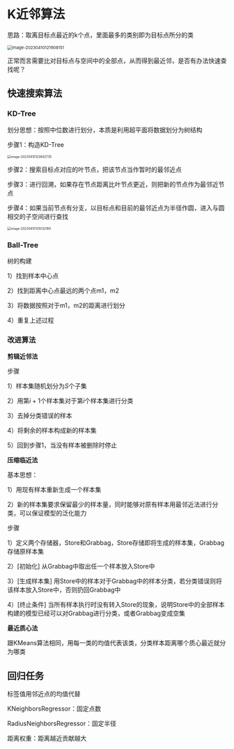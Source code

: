 # K近邻算法

思路：取离目标点最近的k个点，里面最多的类别即为目标点所分的类

<img src="https://wth-markdown-image.oss-cn-beijing.aliyuncs.com/markdown_img/image-20230410121908151.png" alt="image-20230410121908151" style="zoom:67%;" />

正常而言需要比对目标点与空间中的全部点，从而得到最近邻，是否有办法快速查找呢？

## 快速搜索算法

### KD-Tree

划分思想：按照中位数进行划分，本质是利用超平面将数据划分为树结构

步骤1：构造KD-Tree

<img src="https://wth-markdown-image.oss-cn-beijing.aliyuncs.com/markdown_img/image-20230410123642735.png" alt="image-20230410123642735" style="zoom:50%;" />

步骤2：搜索目标点对应的叶节点，把该节点当作暂时的最邻近点

步骤3：进行回溯，如果存在节点距离比叶节点更近，则把新的节点作为最邻近节点

步骤4：如果当前节点有分支，以目标点和目前的最邻近点为半径作圆，进入与圆相交的子空间进行查找

<img src="https://wth-markdown-image.oss-cn-beijing.aliyuncs.com/markdown_img/image-20230410125032165.png" alt="image-20230410125032165" style="zoom: 50%;" />



### Ball-Tree

树的构建

1）找到样本中心点

2）找到距离中心点最远的两个点m1，m2

3）将数据按照对于m1，m2的距离进行划分

4）重复上述过程



### 改进算法

**剪辑近邻法**

步骤

1）样本集随机划分为$S$个子集

2）用第$i+1$个样本集对于第$i$个样本集进行分类

3）去掉分类错误的样本

4）将剩余的样本构成新的样本集

5）回到步骤1，当没有样本被删除时停止



**压缩临近法**

基本思想：

1）用现有样本重新生成一个样本集

2）新的样本集要求保留最少的样本量，同时能够对原有样本用最邻近法进行分类，可以保证模型的泛化能力

步骤

1）定义两个存储器，Store和Grabbag，Store存储即将生成的样本集，Grabbag存储原样本集

2）[初始化] 从Grabbag中取出任一个样本放入Store中

3）[生成样本集] 用Store中的样本对于Grabbag中的样本分类，若分类错误则将该样本放入Store中，否则扔回Grabbag中

4）[终止条件] 当所有样本执行时没有转入Store的现象，说明Store中的全部样本构建的模型已经可以对Grabbag进行分类，或者Grabbag变成空集



**最近质心法**

跟KMeans算法相同，用每一类的均值代表该类，分类样本距离哪个质心最近就分为哪类





## 回归任务

标签值用邻近点的均值代替

KNeighborsRegressor：固定点数

RadiusNeighborsRegressor：固定半径

距离权重：距离越近贡献越大



